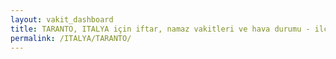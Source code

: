 ```yaml
---
layout: vakit_dashboard
title: TARANTO, ITALYA için iftar, namaz vakitleri ve hava durumu - ilçe/eyalet seç
permalink: /ITALYA/TARANTO/
---
```


<script type="text/javascript">
  var GLOBAL_COUNTRY = 'ITALYA';
  var GLOBAL_CITY = 'TARANTO';
  var GLOBAL_STATE = '';
  var lat = 72;
  var lon = 21;
</script>
